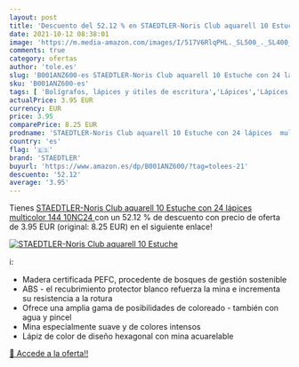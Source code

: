 ```yaml
---
layout: post
title: 'Descuento del 52.12 % en STAEDTLER-Noris Club aquarell 10 Estuche'
date: 2021-10-12 08:38:01
image: 'https://m.media-amazon.com/images/I/517V6RlqPHL._SL500_._SL400_.jpg'
comments: true
category: ofertas
author: 'tole.es'
slug: 'B001ANZ600-es STAEDTLER-Noris Club aquarell 10 Estuche con 24 lápices...'
sku: 'B001ANZ600-es'
tags: [ 'Bolígrafos, lápices y útiles de escritura','Lápices','Lápices de colores para adultos','Oficina y papelería','lápices','staedtler', ]
actualPrice: 3.95 EUR
currency: EUR
price: 3.95
comparePrice: 8.25 EUR
prodname: 'STAEDTLER-Noris Club aquarell 10 Estuche con 24 lápices  multicolor   144 10NC24 '
country: 'es'
flag: '🇪🇸'
brand: 'STAEDTLER'
buyurl: 'https://www.amazon.es/dp/B001ANZ600/?tag=tolees-21'
descuento: '52.12'
average: '3.95'
---
```


Tienes [STAEDTLER-Noris Club aquarell 10 Estuche con 24 lápices  multicolor   144 10NC24 ](https://www.amazon.es/dp/B001ANZ600/?tag=tolees-21) con un 52.12 % de descuento con precio de oferta de 3.95 EUR (original: 8.25 EUR) en el siguiente enlace!

[![STAEDTLER-Noris Club aquarell 10 Estuche](https://m.media-amazon.com/images/I/517V6RlqPHL._SL500_._SL400_.jpg)](https://www.amazon.es/dp/B001ANZ600/?tag=tolees-21)

ℹ️:

- Madera certificada PEFC, procedente de bosques de gestión sostenible
- ABS - el recubrimiento protector blanco refuerza la mina e incrementa su resistencia a la rotura
- Ofrece una amplia gama de posibilidades de coloreado - también con agua y pincel
- Mina especialmente suave y de colores intensos
- Lápiz de color de diseño hexagonal con mina acuarelable

[🛒 Accede a la oferta!!](https://www.amazon.es/dp/B001ANZ600/?tag=tolees-21)
